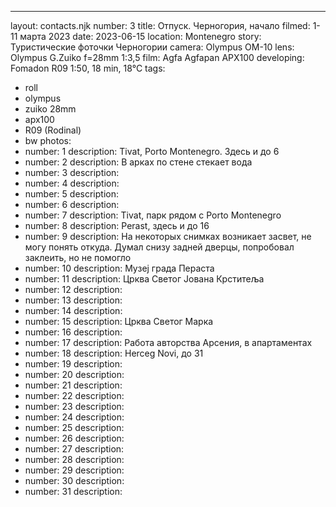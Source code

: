 ---
layout: contacts.njk
number: 3
title: Отпуск. Черногория, начало
filmed: 1-11 марта 2023
date: 2023-06-15
location: Montenegro
story: Туристические фоточки Черногории
camera: Olympus OM-10
lens: Olympus G.Zuiko f=28mm 1:3,5
film: Agfa Agfapan APX100
developing: Fomadon R09 1:50, 18 min, 18°C
tags:
  - roll
  - olympus
  - zuiko 28mm
  - apx100
  - R09 (Rodinal)
  - bw
photos:
  - number: 1
    description: Tivat, Porto Montenegro. Здесь и до 6
  - number: 2
    description: В арках по стене стекает вода
  - number: 3
    description:
  - number: 4
    description:
  - number: 5
    description:
  - number: 6
    description:
  - number: 7
    description: Tivat, парк рядом с Porto Montenegro
  - number: 8
    description: Perast, здесь и до 16
  - number: 9
    description: На некоторых снимках возникает засвет, не могу понять откуда. Думал снизу задней дверцы, попробовал заклеить, но не помогло
  - number: 10
    description: Музеј града Пераста
  - number: 11
    description: Црква Светог Јована Крститеља
  - number: 12
    description:
  - number: 13
    description:
  - number: 14
    description:
  - number: 15
    description: Црква Светог Марка
  - number: 16
    description:
  - number: 17
    description: Работа авторства Арсения, в апартаментах
  - number: 18
    description: Herceg Novi, до 31
  - number: 19
    description:
  - number: 20
    description:
  - number: 21
    description:
  - number: 22
    description:
  - number: 23
    description:
  - number: 24
    description:
  - number: 25
    description:
  - number: 26
    description:
  - number: 27
    description:
  - number: 28
    description:
  - number: 29
    description:
  - number: 30
    description:
  - number: 31
    description:
